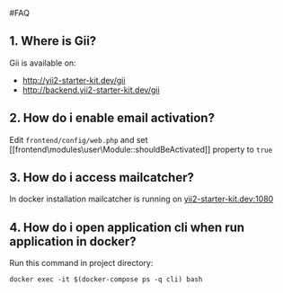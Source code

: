 #FAQ
## 1. Where is Gii?
Gii is available on:
- http://yii2-starter-kit.dev/gii
- http://backend.yii2-starter-kit.dev/gii

## 2. How do i enable email activation?
Edit ``frontend/config/web.php`` and set [[frontend\modules\user\Module::shouldBeActivated]] property to ``true``

## 3. How do i access mailcatcher?
In docker installation mailcatcher is running on [yii2-starter-kit.dev:1080](yii2-starter-kit.dev:1080)

## 4. How do i open application cli when run application in docker?
Run this command in project directory:
```
docker exec -it $(docker-compose ps -q cli) bash
```